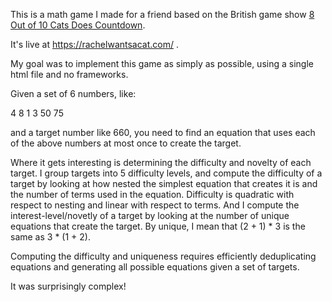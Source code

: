 This is a math game I made for a friend based on the British game show 
[8 Out of 10 Cats Does Countdown](https://en.wikipedia.org/wiki/8_Out_of_10_Cats_Does_Countdown).

It's live at https://rachelwantsacat.com/ .

My goal was to implement this game as simply as possible, using a single html file and no frameworks.

Given a set of 6 numbers, like:

4 8 1 3 50 75

and a target number like 660, you need to find an equation that uses each of the above numbers at most once to create the target.

Where it gets interesting is determining the difficulty and novelty of each target. 
I group targets into 5 difficulty levels, and compute the difficulty of a target by looking at how nested the 
simplest equation that creates it is and the number of terms used in the equation.
Difficulty is quadratic with respect to nesting and linear with respect to terms. And I compute the interest-level/novetly of a target by looking
at the number of unique equations that create the target. By unique, I mean that (2 + 1) * 3 is the same as 3 * (1 + 2).

Computing the difficulty and uniqueness requires efficiently deduplicating equations and generating all possible equations given a set of targets.

It was surprisingly complex!
